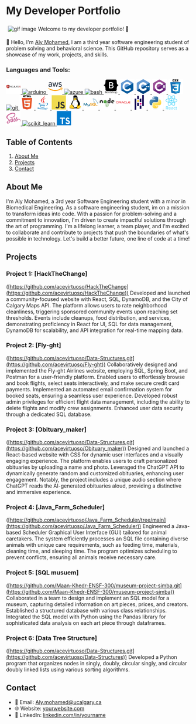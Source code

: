 # My Developer Portfolio

 <img style="width:6vh;padding:5px"
src= "https://media2.giphy.com/media/3o6vXTpomeZEyxufGU/giphy.gif" alt = "gif image" />Welcome to my developer portfolio! 🚀

👋 Hello, I'm [Aly Mohamed](https://acevituoso.github.io), I am a third year software engineering student of problem solving and behavioral science. This GitHub repository serves as a showcase of my work, projects, and skills.

<h3 align="left">Languages and Tools:</h3>
<p align="left"> <a href="https://angular.io" target="_blank" rel="noreferrer"> <img src="https://raw.githubusercontent.com/devicons/devicon/master/icons/angularjs/angularjs-original-wordmark.svg" alt="angularjs" width="40" height="40"/> </a> <a href="https://www.arduino.cc/" target="_blank" rel="noreferrer"> <img src="https://cdn.worldvectorlogo.com/logos/arduino-1.svg" alt="arduino" width="40" height="40"/> </a> <a href="https://aws.amazon.com" target="_blank" rel="noreferrer"> <img src="https://raw.githubusercontent.com/devicons/devicon/master/icons/amazonwebservices/amazonwebservices-original-wordmark.svg" alt="aws" width="40" height="40"/> </a> <a href="https://azure.microsoft.com/en-in/" target="_blank" rel="noreferrer"> <img src="https://www.vectorlogo.zone/logos/microsoft_azure/microsoft_azure-icon.svg" alt="azure" width="40" height="40"/> </a> <a href="https://www.gnu.org/software/bash/" target="_blank" rel="noreferrer"> <img src="https://www.vectorlogo.zone/logos/gnu_bash/gnu_bash-icon.svg" alt="bash" width="40" height="40"/> </a> <a href="https://getbootstrap.com" target="_blank" rel="noreferrer"> <img src="https://raw.githubusercontent.com/devicons/devicon/master/icons/bootstrap/bootstrap-plain-wordmark.svg" alt="bootstrap" width="40" height="40"/> </a> <a href="https://www.cprogramming.com/" target="_blank" rel="noreferrer"> <img src="https://raw.githubusercontent.com/devicons/devicon/master/icons/c/c-original.svg" alt="c" width="40" height="40"/> </a> <a href="https://www.w3schools.com/cpp/" target="_blank" rel="noreferrer"> <img src="https://raw.githubusercontent.com/devicons/devicon/master/icons/cplusplus/cplusplus-original.svg" alt="cplusplus" width="40" height="40"/> </a> <a href="https://www.w3schools.com/cs/" target="_blank" rel="noreferrer"> <img src="https://raw.githubusercontent.com/devicons/devicon/master/icons/csharp/csharp-original.svg" alt="csharp" width="40" height="40"/> </a> <a href="https://www.w3schools.com/css/" target="_blank" rel="noreferrer"> <img src="https://raw.githubusercontent.com/devicons/devicon/master/icons/css3/css3-original-wordmark.svg" alt="css3" width="40" height="40"/> </a> <a href="https://git-scm.com/" target="_blank" rel="noreferrer"> <img src="https://www.vectorlogo.zone/logos/git-scm/git-scm-icon.svg" alt="git" width="40" height="40"/> </a> <a href="https://www.w3.org/html/" target="_blank" rel="noreferrer"> <img src="https://raw.githubusercontent.com/devicons/devicon/master/icons/html5/html5-original-wordmark.svg" alt="html5" width="40" height="40"/> </a> <a href="https://www.java.com" target="_blank" rel="noreferrer"> <img src="https://raw.githubusercontent.com/devicons/devicon/master/icons/java/java-original.svg" alt="java" width="40" height="40"/> </a> <a href="https://developer.mozilla.org/en-US/docs/Web/JavaScript" target="_blank" rel="noreferrer"> <img src="https://raw.githubusercontent.com/devicons/devicon/master/icons/javascript/javascript-original.svg" alt="javascript" width="40" height="40"/> </a> <a href="https://www.linux.org/" target="_blank" rel="noreferrer"> <img src="https://raw.githubusercontent.com/devicons/devicon/master/icons/linux/linux-original.svg" alt="linux" width="40" height="40"/> </a> <a href="https://www.mysql.com/" target="_blank" rel="noreferrer"> <img src="https://raw.githubusercontent.com/devicons/devicon/master/icons/mysql/mysql-original-wordmark.svg" alt="mysql" width="40" height="40"/> </a> <a href="https://nodejs.org" target="_blank" rel="noreferrer"> <img src="https://raw.githubusercontent.com/devicons/devicon/master/icons/nodejs/nodejs-original-wordmark.svg" alt="nodejs" width="40" height="40"/> </a> <a href="https://www.oracle.com/" target="_blank" rel="noreferrer"> <img src="https://raw.githubusercontent.com/devicons/devicon/master/icons/oracle/oracle-original.svg" alt="oracle" width="40" height="40"/> </a> <a href="https://pandas.pydata.org/" target="_blank" rel="noreferrer"> <img src="https://raw.githubusercontent.com/devicons/devicon/2ae2a900d2f041da66e950e4d48052658d850630/icons/pandas/pandas-original.svg" alt="pandas" width="40" height="40"/> </a> <a href="https://www.python.org" target="_blank" rel="noreferrer"> <img src="https://raw.githubusercontent.com/devicons/devicon/master/icons/python/python-original.svg" alt="python" width="40" height="40"/> </a> <a href="https://reactjs.org/" target="_blank" rel="noreferrer"> <img src="https://raw.githubusercontent.com/devicons/devicon/master/icons/react/react-original-wordmark.svg" alt="react" width="40" height="40"/> </a> <a href="https://sass-lang.com" target="_blank" rel="noreferrer"> <img src="https://raw.githubusercontent.com/devicons/devicon/master/icons/sass/sass-original.svg" alt="sass" width="40" height="40"/> </a> <a href="https://scikit-learn.org/" target="_blank" rel="noreferrer"> <img src="https://upload.wikimedia.org/wikipedia/commons/0/05/Scikit_learn_logo_small.svg" alt="scikit_learn" width="40" height="40"/> </a> <a href="https://www.typescriptlang.org/" target="_blank" rel="noreferrer"> <img src="https://raw.githubusercontent.com/devicons/devicon/master/icons/typescript/typescript-original.svg" alt="typescript" width="40" height="40"/> </a> </p>


## Table of Contents
1. [About Me](#about-me)
2. [Projects](#projects)
3. [Contact](#contact)

## About Me
I'm Aly Mohamed, a 3rd year Software Engineering student with a minor in Biomedical Engineering. As a software engineering student, im on a mission to transform ideas into code. With a passion for problem-solving and a commitment to innovation, I'm driven to create impactful solutions through the art of programming. I'm a lifelong learner, a team player, and I'm excited to collaborate and contribute to projects that push the boundaries of what's possible in technology. Let's build a better future, one line of code at a time!

## Projects
### Project 1: [HackTheChange]
([https://github.com/acevirtuoso/HackTheChange](https://github.com/acevirtuoso/HackTheChange))
Developed and launched a community-focused website with React, SQL, DynamoDB, and the City of Calgary Maps API. The platform allows users to rate neighborhood cleanliness, triggering sponsored community events upon reaching set thresholds. Events include cleanups, food distribution, and services, demonstrating proficiency in React for UI, SQL for data management, DynamoDB for scalability, and API integration for real-time mapping data. 

### Project 2: [Fly-ght]
([https://github.com/acevirtuoso/Data-Structures.git](https://github.com/acevirtuoso/Fly-ght))
Collaboratively designed and implemented the Fly-ght Airlines website, employing SQL, Spring Boot, and Postman for a user-friendly platform. Enabled users to effortlessly browse and book flights, select seats interactively, and make secure credit card payments. Implemented an automated email confirmation system for booked seats, ensuring a seamless user experience. Developed robust admin privileges for efficient flight data management, including the ability to delete flights and modify crew assignments. Enhanced user data security through a dedicated SQL database.

### Project 3: [Obituary_maker]
([https://github.com/acevirtuoso/Data-Structures.git](https://github.com/acevirtuoso/Obituary_maker))
Designed and launched a React-based website with CSS for dynamic user interfaces and a visually engaging experience. The platform enables users to craft personalized obituaries by uploading a name and photo. Leveraged the ChatGPT API to dynamically generate random and customized obituaries, enhancing user engagement. Notably, the project includes a unique audio section where ChatGPT reads the AI-generated obituaries aloud, providing a distinctive and immersive experience. 

### Project 4: [Java_Farm_Scheduler]
([https://github.com/acevirtuoso/Java_Farm_Scheduler/tree/main](https://github.com/acevirtuoso/Java_Farm_Scheduler))
Engineered a Java-based Scheduler Graphical User Interface (GUI) tailored for animal caretakers. The system efficiently processes an SQL file containing diverse animals with unique care requirements, such as feeding time, materials, cleaning time, and sleeping time. The program optimizes scheduling to prevent conflicts, ensuring all animals receive necessary care.

### Project 5: [SQL musuem]
([https://github.com/Maan-Khedr-ENSF-300/museum-project-simba.git](https://github.com/Maan-Khedr-ENSF-300/museum-project-simba))
Collaborated in a team to design and implement an SQL model for a museum, capturing detailed information on art pieces, prices, and creators. Established a structured database with various class relationships. Integrated the SQL model with Python using the Pandas library for sophisticated data analysis on each art piece through dataframes. 

### Project 6: [Data Tree Structure]
([https://github.com/acevirtuoso/Data-Structures.git](https://github.com/acevirtuoso/Data-Structures))
Developed a Python program that organizes nodes in singly, doubly, circular singly, and circular doubly linked lists using various sorting algorithms.

## Contact

- 📧 Email: Aly.mohamed@ucalgary.ca
- 🌐 Website: [yourwebsite.com](https://www.yourwebsite.com)
- 💼 LinkedIn: [linkedin.com/in/yourname](https://www.linkedin.com/in/yourname)
